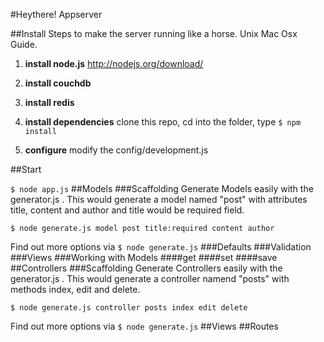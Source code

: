 #Heythere! Appserver



##Install
Steps to make the server running like a horse. Unix Mac Osx Guide.

1. __install node.js__ http://nodejs.org/download/

2. __install couchdb__

3. __install redis__

4. __install dependencies__
clone this repo, cd into the folder, type `$ npm install`

5. __configure__ modify the config/development.js

##Start

`$ node app.js`
##Models
###Scaffolding
Generate Models easily with the generator.js . This would generate a model named "post" with attributes title, content and author and title would be required field.

`$ node generate.js model post title:required content author`

Find out more options via `$ node generate.js`
###Defaults
###Validation
###Views
###Working with Models
####get
####set
####save
##Controllers
###Scaffolding
Generate Controllers easily with the generator.js . This would generate a controller namend "posts" with methods index, edit and delete.

`$ node generate.js controller posts index edit delete`

Find out more options via `$ node generate.js`
##Views
##Routes
